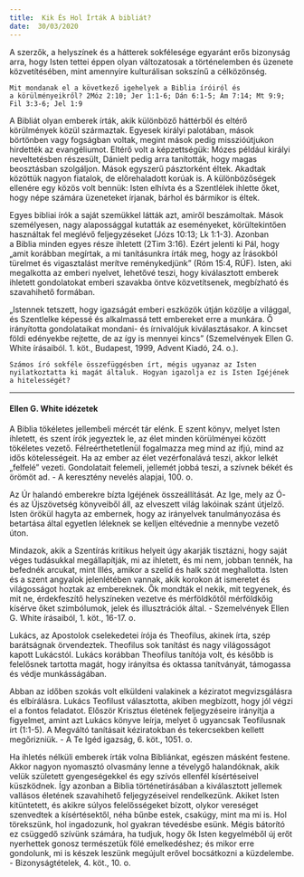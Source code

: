 ```yaml
---
title:  Kik És Hol Írták A bibliát?
date:  30/03/2020
---
```


A szerzők, a helyszínek és a hátterek sokfélesége egyaránt erős bizonyság arra, hogy Isten tettei éppen olyan változatosak a történelemben és üzenete közvetítésében, mint amennyire kulturálisan sokszínű a célközönség.

`Mit mondanak el a következő igehelyek a Biblia íróiról és a körülményeikről? 2Móz 2:10; Jer 1:1-6; Dán 6:1-5; Ám 7:14; Mt 9:9; Fil 3:3-6; Jel 1:9`

A Bibliát olyan emberek írták, akik különböző háttérből és eltérő körülmények közül származtak. Egyesek királyi palotában, mások börtönben vagy fogságban voltak, megint mások pedig misszióútjukon hirdették az evangéliumot. Eltérő volt a képzettségük: Mózes például királyi neveltetésben részesült, Dánielt pedig arra tanították, hogy magas beosztásban szolgáljon. Mások egyszerű pásztorként éltek. Akadtak közöttük nagyon fiatalok, de előrehaladott korúak is. A különbözőségek ellenére egy közös volt bennük: Isten elhívta és a Szentlélek ihlette őket, hogy népe számára üzeneteket írjanak, bárhol és bármikor is éltek.

Egyes bibliai írók a saját szemükkel látták azt, amiről beszámoltak. Mások személyesen, nagy alapossággal kutatták az eseményeket, körültekintően használtak fel meglévő feljegyzéseket (Józs 10:13; Lk 1:1-3). Azonban a Biblia minden egyes része ihletett (2Tim 3:16). Ezért jelenti ki Pál, hogy „amit korábban megírtak, a mi tanításunkra írták meg, hogy az Írásokból türelmet és vigasztalást merítve reménykedjünk” (Róm 15:4, RÚF). Isten, aki megalkotta az emberi nyelvet, lehetővé teszi, hogy kiválasztott emberek ihletett gondolatokat emberi szavakba öntve közvetítsenek, megbízható és szavahihető formában.

„Istennek tetszett, hogy igazságát emberi eszközök útján közölje a világgal, és Szentlelke képessé és alkalmassá tett embereket erre a munkára. Ő irányította gondolataikat mondani- és írnivalójuk kiválasztásakor. A kincset földi edényekbe rejtette, de az így is mennyei kincs” (Szemelvények Ellen G. White írásaiból. 1. köt., Budapest, 1999, Advent Kiadó, 24. o.).

`Számos író sokféle összefüggésben írt, mégis ugyanaz az Isten nyilatkoztatta ki magát általuk. Hogyan igazolja ez is Isten Igéjének a hitelességét?`

---

#### Ellen G. White idézetek

A Biblia tökéletes jellembeli mércét tár elénk. E szent könyv, melyet Isten ihletett, és szent írók jegyeztek le, az élet minden körülményei között tökéletes vezető. Félreérthetetlenül fogalmazza meg mind az ifjú, mind az idős kötelességeit. Ha az ember az élet vezérfonalává teszi, akkor lelkét „felfelé” vezeti. Gondolatait felemeli, jellemét jobbá teszi, a szívnek békét és örömöt ad. - A keresztény nevelés alapjai, 100. o.

Az Úr halandó emberekre bízta Igéjének összeállítását. Az Ige, mely az Ó- és az Újszövetség könyveiből áll, az elveszett világ lakóinak szánt útjelző. Isten örökül hagyta az embernek, hogy az irányelvek tanulmányozása és betartása által egyetlen léleknek se kelljen eltévednie a mennybe vezető úton.

Mindazok, akik a Szentírás kritikus helyeit úgy akarják tisztázni, hogy saját véges tudásukkal megállapítják, mi az ihletett, és mi nem, jobban tennék, ha befednék arcukat, mint Illés, amikor a szelíd és halk szót meghallotta. Isten és a szent angyalok jelenlétében vannak, akik korokon át ismeretet és világosságot hoztak az embereknek. Ők mondták el nekik, mit tegyenek, és mit ne, érdekfeszítő helyszíneken vezetve és mérföldkőtől mérföldkőig kísérve őket szimbólumok, jelek és illusztrációk által. - Szemelvények Ellen G. White írásaiból, 1. köt., 16-17. o.

Lukács, az Apostolok cselekedetei írója és Theofilus, akinek írta, szép barátságnak örvendeztek. Theofilus sok tanítást és nagy világosságot kapott Lukácstól. Lukács korábban Theofilus tanítója volt, és később is felelősnek tartotta magát, hogy irányítsa és oktassa tanítványát, támogassa és védje munkásságában.

Abban az időben szokás volt elküldeni valakinek a kéziratot megvizsgálásra és elbírálásra. Lukács Teofilust választotta, akiben megbízott, hogy jól végzi el a fontos feladatot. Először Krisztus életének feljegyzéseire irányítja a figyelmet, amint azt Lukács könyve leírja, melyet ő ugyancsak Teofilusnak írt (1:1-5). A Megváltó tanításait kéziratokban és tekercsekben kellett megőrizniük. - A Te Igéd igazság, 6. köt., 1051. o.

Ha ihletés nélküli emberek írták volna Bibliánkat, egészen másként festene. Akkor nagyon nyomasztó olvasmány lenne a tévelygő halandóknak, akik velük született gyengeségekkel és egy szívós ellenfél kísértéseivel küszködnek. Így azonban a Biblia történetírásában a kiválasztott jellemek vallásos életének szavahihető feljegyzéseivel rendelkezünk. Akiket Isten kitüntetett, és akikre súlyos felelősségeket bízott, olykor vereséget szenvedtek a kísértésektől, néha bűnbe estek, csakúgy, mint ma mi is. Hol törekszünk, hol ingadozunk, hol gyakran tévedésbe esünk. Mégis bátorító ez csüggedő szívünk számára, ha tudjuk, hogy ők Isten kegyelméből új erőt nyerhettek gonosz természetük fölé emelkedéshez; és mikor erre gondolunk, mi is készek leszünk megújult erővel bocsátkozni a küzdelembe. - Bizonyságtételek, 4. köt., 10. o.

